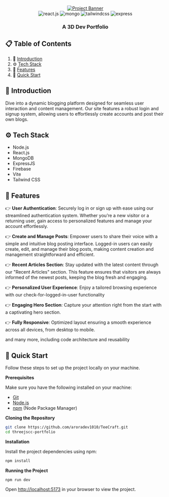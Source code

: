 <div align="center">
  <br />
    <a href="https://devarora.vercel.app/" target="_blank">
      <img src="https://github.com/user-attachments/assets/73296780-71b3-460e-85f7-86be09364402" alt="Project Banner">
    </a>
  <br />

  <div>
    <img src="https://img.shields.io/badge/-React_JS-black?style=for-the-badge&logoColor=white&logo=react&color=61DAFB" alt="react.js" />
    <img src="https://img.shields.io/badge/MongoDB-4EA94B?style=for-the-badge&logo=mongodb&logoColor=white" alt="mongo" />
    <img src="https://img.shields.io/badge/-Tailwind_CSS-black?style=for-the-badge&logoColor=white&logo=tailwindcss&color=06B6D4" alt="tailwindcss" />
    <img src="https://img.shields.io/badge/Express.js-404D59?style=for-the-badge" alt="express" />
  </div>

  <h3 align="center">A 3D Dev Portfolio</h3>
</div>

## 📋 <a name="table">Table of Contents</a>

1. 🤖 [Introduction](#introduction)
2. ⚙️ [Tech Stack](#tech-stack)
3. 🔋 [Features](#features)
4. 🤸 [Quick Start](#quick-start)

## <a name="introduction">🤖 Introduction</a>

Dive into a dynamic blogging platform designed for seamless user interaction and content management. Our site features a robust login and signup system, allowing users to effortlessly create accounts and post their own blogs.

## <a name="tech-stack">⚙️ Tech Stack</a>

- Node.js
- React.js
- MongoDB
- ExpressJS
- Firebase
- Vite
- Tailwind CSS

## <a name="features">🔋 Features</a>

👉 **User Authentication**: Securely log in or sign up with ease using our streamlined authentication system. Whether you’re a new visitor or a returning user, gain access to personalized features and manage your account effortlessly.

👉 **Create and Manage Posts**: Empower users to share their voice with a simple and intuitive blog posting interface. Logged-in users can easily create, edit, and manage their blog posts, making content creation and management straightforward and efficient.

👉 **Recent Articles Section**: Stay updated with the latest content through our "Recent Articles" section. This feature ensures that visitors are always informed of the newest posts, keeping the blog fresh and engaging.

👉 **Personalized User Experience**: Enjoy a tailored browsing experience with our check-for-logged-in-user functionality

👉 **Engaging Hero Section**: Capture your attention right from the start with a captivating hero section. 

👉 **Fully Responsive**: Optimized layout ensuring a smooth experience across all devices, from desktop to mobile.

and many more, including code architecture and reusability 

## <a name="quick-start">🤸 Quick Start</a>

Follow these steps to set up the project locally on your machine.

**Prerequisites**

Make sure you have the following installed on your machine:

- [Git](https://git-scm.com/)
- [Node.js](https://nodejs.org/en)
- [npm](https://www.npmjs.com/) (Node Package Manager)

**Cloning the Repository**

```bash
git clone https://github.com/aroradev1010/TeeCraft.git
cd threejscc-portfolio
```

**Installation**

Install the project dependencies using npm:

```bash
npm install
```

**Running the Project**

```bash
npm run dev
```

Open [http://localhost:5173](http://localhost:5173) in your browser to view the project.

